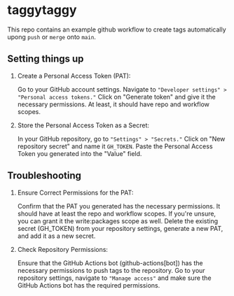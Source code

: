 # taggytaggy

This repo contains an example github workflow to create tags automatically
upong `push` or `merge` onto `main`.

## Setting things up

1. Create a Personal Access Token (PAT):

    Go to your GitHub account settings.
    Navigate to `"Developer settings" > "Personal access tokens."`
    Click on "Generate token" and give it the necessary permissions.
    At least, it should have repo and workflow scopes.

2. Store the Personal Access Token as a Secret:

    In your GitHub repository, go to `"Settings" > "Secrets."`
    Click on "New repository secret" and name it `GH_TOKEN`.
    Paste the Personal Access Token you generated into the "Value" field.


## Troubleshooting

1. Ensure Correct Permissions for the PAT:

    Confirm that the PAT you generated has the necessary permissions.
    It should have at least the repo and workflow scopes.
    If you're unsure, you can grant it the write:packages scope as well.
    Delete the existing secret (GH_TOKEN) from your repository settings,
    generate a new PAT, and add it as a new secret.

2. Check Repository Permissions:

    Ensure that the GitHub Actions bot (github-actions[bot]) has the necessary
    permissions to push tags to the repository. Go to your repository settings,
    navigate to `"Manage access"` and make sure the GitHub Actions bot has the required permissions.
